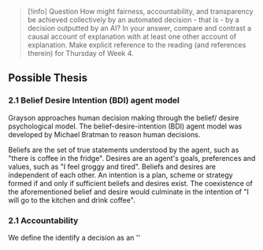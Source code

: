 > [!info] Question
> How might fairness, accountability, and transparency be achieved collectively by an automated decision - that is - by a decision outputted by an AI? In your answer, compare and contrast a causal account of explanation with at least one other account of explanation. Make explicit reference to the reading (and references therein) for Thursday of Week 4.

## Possible Thesis

### 2.1 Belief Desire Intention (BDI) agent model
Grayson approaches human decision making through the belief/ desire psychological model. The belief-desire-intention (BDI) agent model was developed by Michael Bratman to reason human decisions.

Beliefs are the set of true statements understood by the agent, such as "there is coffee in the fridge". Desires are an agent's goals, preferences and values, such as "I feel groggy and tired". Beliefs and desires are independent of each other. An intention is a plan, scheme or strategy formed if and only if sufficient beliefs and desires exist. The coexistence of the aforementioned belief and desire would culminate in the intention of "I will go to the kitchen and drink coffee".
### 2.1 Accountability
We define the identify a decision as an ''
